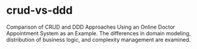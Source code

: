 # crud-vs-ddd
Comparison of CRUD and DDD Approaches Using an Online Doctor Appointment System as an Example. The differences in domain modeling, distribution of business logic, and complexity management are examined.
